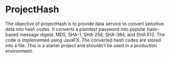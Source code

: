 # ProjectHash
The objective of projectHash is to provide data service to convert sensitive data 
into hash codes. It converts a plaintext password into popular hash-based message digest: MD5, SHA-1, SHA-256, SHA-384, and SHA 512.
The code is implemented using JavaFX. The converted hash codes are stored into a file.
This is a starter project and shouldn’t be used in a production environment.

